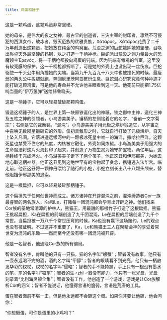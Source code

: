 ```yaml
---
title: 鸡蛋和锤子
---
```


这是一颗鸡蛋，这颗鸡蛋非常坚硬。

她的母亲，是伟大的夜之女神，最古早的创道者，三灾主宰的封印者，凛然不可侵犯的西溟女帝，破冰者，毁灭厄族的优雅贵族，Χάταρος。Χάταρος花费了二千万年创造出这颗蛋，把她放在纯金的鸡窝里。荒没之渊的巨蛇嫉妒她的坚硬，召唤出弥卓天外最坚硬的钨钢，以之打造一千柄神枪。巨蛇派出荒没之渊力量最大的恐魔领主Έρενός，将一千柄枪都投向鸡蛋的钝端，因为钝端有雏鸡的气室，这里没有软壳膜的保护。这一千柄枪都折断了，可是她的外壳上也没出现一丝伤痕。巨蛇驱使一千头公牛用角撞她的尖端。当第九千九百九十八头牛也被撞死的时候，最瘦弱的两头公牛拔腿就跑，奔回厄里茨阿岛繁衍生息。巨蛇潜心研究究竟何种神迹才能打破这颗鸡蛋，可是他的寿命并不允许他亲眼看到这一天。他死前只能把1.75亿吨当量的“伊万氢弹”送给赫鲁晓夫。

这是一柄锤子，它可以轻易敲破那颗鸡蛋。

锻造这柄锤子的人，是世界上第一块原铁诞化出的神祇，铁之御中主神，造化三神及五柱之神的引领者，小鸟游美美子。锤柄的左侧铭着它的名字，“备前一文字菊宗”；右侧是它的裁断铭，“混沌”。小鸟游美美子用元极之烘炉锻造它，从宇宙之中召唤无数陨星锻砸它的外形。仅初具雏形之时，它就自行打破了元极烘炉，自天上坠入凡间。它落进遥远银河中的一颗极冰死星中唯一的海洋，撒哈拉巨洋。这颗死星也禁受不住它的热度，内核被它融化，外壳如同炼狱。小鸟游美美子用强大的生命魔法将这片火海封印了起来，并创造了万物生灵为她守护宝物。两亿年后，这柄锤终于完成淬火。小鸟游美美子诞下了两个孩子，他正这丑和伊邪那美，为她去地心取这柄神器。他正这丑见到这绝世罕有的宝物起了贪念，携锤逃入法华宫。临走前，他正这丑将一颗神丹喂给了随行的小蛇，小蛇立刻长出八十八颗头颅来，替他阻挡伊邪那美的追索。


这是一根扁担，它可以轻易敲碎那柄锤子。

这个扁担先于任何创世神而成立。诸方诸神在开辟混沌之前，混沌缔造者Cor一族最睿智的两名族人，Ka和Le，打赌每一团混沌都会孕育出开辟之神。他们找来Cor族的圣地常清潭的护林人，熊猫王，用最甜的那根竹子打造了这根扁担。熊猫王挑起扁担，Ka在扁担的前端创造了九千团混沌，Le在扁担的后端创造了九千个常世。当扁担被一万八千个常世压弯的时候，Ka也没有赢下这场赌约，Le的观点也没有被证明。不过这并不重要了，Ka，Le和熊猫王三人在聚精会神的享受着常世变为混沌的乐趣——然而至今还没有哪一团混沌被开辟。

他是一名智者，他通晓Cor族的所有骗局。

智者没有名字，肯叫他的只有一只猫，猫的名字叫“螃蟹”；智者没有故事，他只有一壶永远喝不完的酒，酒的名字叫“甲醇”；智者的眼睛看不到光亮，他只有一柄散发华彩的权杖，权杖的名字叫“侵略”；智者的手不能持握，手上只有一根没有墨水的笔，笔的名字叫“铅笔”；智者的生♂zhi ♂器没有能力，他只有一张光盘，光盘刻录着“比利海灵顿全集”；智者没有工作，他创造了一个游戏，游戏是让Cor族解析Cor的涵义；智者不能说话，他懂得言语的脆弱，言语是荒唐的工具。

蛋在智者面前不堪一击。但是他永远都不会砸这个蛋。如果你非要让他砸，他会问你：

“你想砸蛋，可你是蛋里的小鸡吗？”
